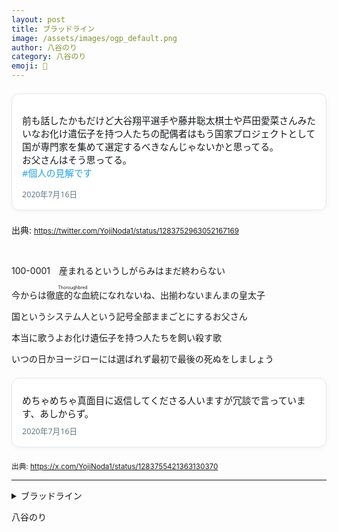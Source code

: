 ```yaml
---
layout: post
title: ブラッドライン
image: /assets/images/ogp_default.png
author: 八谷のり
category: 八谷のり
emoji: 🍞
---
```

<style>
.twitter-fake-card {
  border: 1px solid #e1e8ed;
  border-radius: 12px;
  padding: 16px;
  max-width: 500px;
  background: #fff;
  margin: 1.5em auto;
  box-shadow: 0 2px 8px rgba(0,0,0,0.04);
  font-family: "Segoe UI", "Hiragino Sans", Arial, sans-serif;
}
.twitter-fake-card-header {
  display: flex;
  align-items: center;
  margin-bottom: 8px;
}
.twitter-fake-icon {
  width: 32px;
  height: 32px;
  border-radius: 50%;
  margin-right: 8px;
}
.twitter-fake-date {
  color: #657786;
  font-size: 0.9em;
}
.twitter-fake-card-body {
  font-size: 1.05em;
  color: #14171a;
  margin-bottom: 8px;
}
.twitter-fake-hashtag {
  color: #1da1f2;
}
</style>
<div class="twitter-fake-card">
  <div class="twitter-fake-card-header">
  </div>
  <div class="twitter-fake-card-body">
    <p>前も話したかもだけど大谷翔平選手や藤井聡太棋士や芦田愛菜さんみたいなお化け遺伝子を持つ人たちの配偶者はもう国家プロジェクトとして国が専門家を集めて選定するべきなんじゃないかと思ってる。<br>
    お父さんはそう思ってる。<br>
    <span class="twitter-fake-hashtag">#個人の見解です</span></p>
  </div>
  <div class="twitter-fake-card-footer">
    <span class="twitter-fake-date">2020年7月16日</span>
  </div>
</div>
<p class="text-center">出典: <small><a href="https://twitter.com/YojiNoda1/status/1283752963052167169">https://twitter.com/YojiNoda1/status/1283752963052167169</a></small></p>
<br/>
<div class="tanka-area"><div class="tanka">
<p>100-0001　産まれるというしがらみはまだ終わらない</p>
<p>今からは<ruby>徹底的な血統<rp>（</rp><rt>Thoroughbred</rt><rp>）</rp></ruby>になれないね、出揃わないまんまの皇太子</p>
<p>国というシステム人という記号全部ままごとにするお父さん</p>
<p>本当に歌うよお化け遺伝子を持つ人たちを飼い殺す歌</p>
<p>いつの日かヨージローには選ばれず最初で最後の死ぬをしましょう</p></div></div>
<div class="twitter-fake-card">
  <div class="twitter-fake-card-header">
  </div>
  <div class="twitter-fake-card-body">
    めちゃめちゃ真面目に返信してくださる人いますが冗談で言っています、あしからず。
  </div>
  <div class="twitter-fake-card-footer">
    <span class="twitter-fake-date">2020年7月16日</span>
  </div>
</div>
<p class="text-center"><small>出典: <a href="https://twitter.com/YojiNoda1/status/1283752963052167169">https://x.com/YojiNoda1/status/1283755421363130370</a></small></p>

---

<details><summary>ブラッドライン</summary>
100-0001　産まれるというしがらみはまだ終わらない<br/>
今からは<ruby>徹底的な血統<rp>（</rp><rt>Thoroughbred</rt><rp>）</rp></ruby>になれないね、出揃わないまんまの皇太子<br/>
国というシステム人という記号全部ままごとにするお父さん<br/>
本当に歌うよお化け遺伝子を持つ人たちを飼い殺す歌<br/>
いつの日かヨージローには選ばれず最初で最後の死ぬをしましょう<br/>
</details>

八谷のり

